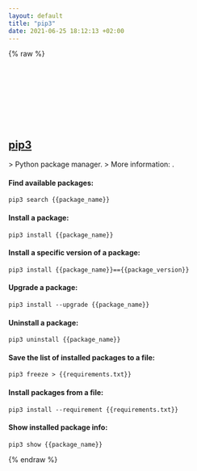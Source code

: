 ```yaml
---
layout: default
title: "pip3"
date: 2021-06-25 18:12:13 +02:00
---
```

{% raw %}
<h2 id="pip3">
  <a href="/en/common/pip3.html">pip3</a> <a href="#pip3"><svg class="icon">
    <use href="/assets/images/unicode_sprite.svg#link" />
  </svg></a>
</h2>
> Python package manager.
> More information: <https://pip.pypa.io>.

#### Find available packages:
```shell
pip3 search {{package_name}}
```
#### Install a package:
```shell
pip3 install {{package_name}}
```
#### Install a specific version of a package:
```shell
pip3 install {{package_name}}=={{package_version}}
```
#### Upgrade a package:
```shell
pip3 install --upgrade {{package_name}}
```
#### Uninstall a package:
```shell
pip3 uninstall {{package_name}}
```
#### Save the list of installed packages to a file:
```shell
pip3 freeze > {{requirements.txt}}
```
#### Install packages from a file:
```shell
pip3 install --requirement {{requirements.txt}}
```
#### Show installed package info:
```shell
pip3 show {{package_name}}
```
{% endraw %}